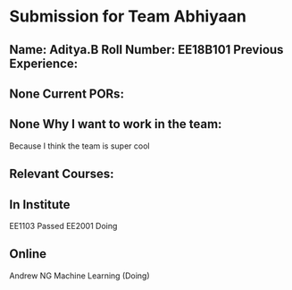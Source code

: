 Submission for Team Abhiyaan
============================
Name: Aditya.B
Roll Number: EE18B101
Previous Experience:
-------------------
None
Current PORs:
-------------
None
Why I want to work in the team:
------------------------------
Because I think the team is super cool

Relevant Courses:
----------------
In Institute
------------
EE1103 Passed
EE2001 Doing

Online
------
Andrew NG Machine Learning (Doing)
